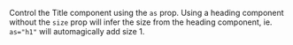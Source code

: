 Control the Title component using the `as` prop. Using a heading component without the `size` prop will infer the size from the heading component, ie. `as="h1"` will automagically add size 1.
